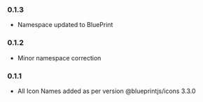 ### 0.1.3
* Namespace updated to BluePrint
### 0.1.2
* Minor namespace correction
### 0.1.1
* All Icon Names added as per version @blueprintjs/icons 3.3.0
